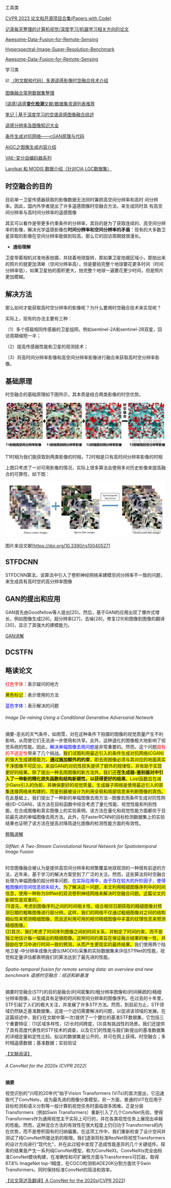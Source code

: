 工具类

[CVPR 2023 论文和开源项目合集(Papers with Code)](https://github.com/amusi/CVPR2023-Papers-with-Code)

[记录每天整理的计算机视觉/深度学习/机器学习相关方向的论文](https://github.com/amusi/daily-paper-computer-vision)

[Awesome-Data-Fusion-for-Remote-Sensing](https://github.com/px39n/Awesome-Data-Fusion-for-Remote-Sensing)

[Hyperspectral-Image-Super-Resolution-Benchmark](https://github.com/junjun-jiang/Hyperspectral-Image-Super-Resolution-Benchmark)

[Awesome-Data-Fusion-for-Remote-Sensing](https://github.com/px39n/Awesome-Data-Fusion-for-Remote-Sensing)





学习类



:ballot_box_with_check: [（附文献和代码）多源遥感影像时空融合技术介绍](https://zhuanlan.zhihu.com/p/601897889)

[图像融合常用数据集整理](https://zhuanlan.zhihu.com/p/508051065)

[[遥感]遥感**变化检测**文献/数据集资源列表推荐](https://zhuanlan.zhihu.com/p/528959742)

[笔记 | 基于深度学习的空谱遥感图像融合综述](https://zhuanlan.zhihu.com/p/569415087?utm_id=0)

[遥感分辨率及图像知识大全](https://zhuanlan.zhihu.com/p/437700025)

[条件生成对抗网络——cGAN原理与代码](https://zhuanlan.zhihu.com/p/629503280?utm_id=0)

[AIGC之图像生成内容介绍](https://zhuanlan.zhihu.com/p/629914637)

[VAE-变分自编码器系列](https://cloud.tencent.com/developer/article/2328570)



[Landsat 和 MODIS 数据介绍（针对CIA,LGC数据集）](https://zhuanlan.zhihu.com/p/415449467)





## 时空融合的目的

目前单一卫星传感器获取的影像数据无法同时兼顾高空间分辨率和高时 间分辨率。因此，国内外学者提出了许多遥感图像时空融合方法，来生成同时具 有高空间分辨率与高时间分辨率的遥感图像

其实可以看作是带更多约束条件的分辨率，其目的是为了获取连续的、高空间分辨率的影像，解决光学遥感影像在**时间分辨率和空间分辨率的矛盾**：现有的大多数卫星获取的影像在空间分辨率能做到较高，那么它的回访周期就很漫长。

- **通俗理解**

卫星带着相机对准地表拍摄，并绕着地球旋转，那如果卫星拍摄区域小，那拍出来的照片的就更加清晰（空间分辨率高），但是要拍完整个地球要花更多时间（时间分辨率低），如果卫星拍的面积更大，拍完整个地球一遍要花更少时间，但是照片更加模糊。



## 解决方法

那么如何才能获取高时空分辨率的影像呢？为什么要用时空融合技术来实现呢？

实际上，现有的办法主要有三种：

（1）多个搭载相同传感器的卫星组网，例如sentinel-2A和sentinel-2B双星，回访周期缩短一半；

（2）提高传感器性能和卫星的观测技术；

（3）将高时间分辨率影像和高空间分辨率影像进行融合来获取高时空分辨率影像。



## 基础原理

时空融合的基础原理如下图所示，其本质是结合两类影像的时空优势。

![img](image/资料收集/v2-60ca33f0bdcdfbd3fa76fb72ea5fc08d_720w.webp)

T1时相为我们能获取到两类影像的时相，T2时相是只有高时间分辨率影像的时相

上图只考虑了一对可用影像的情况，实际上很多算法会使用多对历史影像来提高融合的可靠性，如下图：

![img](image/资料收集/v2-8150de4ce4e2b14376d90c0015b6d602_720w.webp)

图片来自文献[https://doi.org/10.3390/rs10040527]



## STFDCNN

STFDCNN算法，该算法中引入了卷积神经网络来建模空间分辨率不一致的问题，来生成具有高时空的高分辨率图像







## GAN的提出和应用

GAN首先由Goodfellow等人提出[25]，然后，基于GAN的应用出现了爆炸式增长，例如图像生成[26]，超分辨率[27]，去噪[28]，修复[29]和图像到图像的翻译[30]，显示了其强大的建模能力。

[GAN详解](https://zhuanlan.zhihu.com/p/408766083)





## DCSTFN





## 略读论文

<span style='color:red'>红色字体</span>：表示疑问的地方

<span style="background-color: yellow;">黄色标记</span>：表示使用的方法

<span style=color:blue>蓝色字体</span>：表示解决的问题

###### Image De-raining Using a Conditional Generative Adversarial Network

摘要-恶劣的天气条件，如雨雪，对在这种条件下拍摄的图像的视觉质量产生不利影响，从而使它们无法进一步使用和共享。此外，这种退化的图像极大地影响了视觉系统的性能。因此，<span style=color:blue>解决单幅图像去雨问题</span>是非常重要的。然而，这个问题<span style='color:red'>固有的不适定性</span>带来了几个挑战。<span style="background-color: yellow;">我们试图利用最近引入的条件生成对抗网络(CGAN)的强大生成建模能力，**通过施加额外的约束**，即去雨图像必须与其对应的地面真实干净图像不可区分。来自GAN的对抗性损失提供了额外的规律性，并有助于实现更好的结果。除了提出一种去雨图像的新方法外，我们还**在生成器-鉴别器对中引入了一种新的精化损失函数和结构新颖性，以获得更好的结果**。Lost函数旨在减少Gans引入的伪影，并确保更好的视觉质量。生成器子网络是使用最近引入的密集连接网络来构建的，而鉴别器被设计为利用全局和局部信息来判断图像的真伪。</span>在此基础上，我们提出了一种新的单幅图像去雨方法--图像去雨条件生成对抗性网络(ID-CGAN)，该方法在目标函数中综合考虑了量化性能、视觉性能和判别性能。在合成图像和真实图像上的实验表明，该方法在量化和视觉性能方面都优于目前最先进的单幅图像去雨方法。此外，在FasterRCNN的目标检测数据集上的实验结果也证明了该方法在提高对降雨退化图像的检测性能方面的有效性。

[粗略讲解](https://blog.csdn.net/mmdbhs/article/details/122170935)





###### StfNet: A Two-Stream Convolutional Neural Network for Spatiotemporal Image Fusion

时空图像融合被认为是提供高空间分辨率和频繁覆盖地球观测的一种很有前途的方法，近年来，基于学习的解决方案受到了广泛的关注。然而，这些算法将时空融合处理为单幅图像的超分辨率问题，<span style=color:blue>在实际应用中，由于存在较大的升阶因子，使得粗图像的空间信息损失较大</span>。<span style="background-color: yellow;">为了解决这一问题，本文利用精细图像序列中的时间信息，使用一种称为StfNet的双流卷积神经网络来解决时空融合问题。这篇论文的新颖性是双重的。<br>(1)首先，考虑到图像序列之间的时间相关性，结合相邻日期获取的精细图像对预测日期的粗略图像进行超分辨。这样，我们的网络不仅通过粗细图像对之间的结构相似性来预测精细图像，而且还利用可用的相邻精细图像中丰富的纹理信息来预测精细图像。<br>(2)其次，我们考虑了时间序列图像之间的时间关系，并制定了时间约束，而不是独立地估计每一幅输出的精细图像。这种时间约束旨在保证融合结果的唯一性，并鼓励在学习中进行时间一致的预测，从而产生更现实的最终结果。</span>我们使用两个陆地卫星-中分辨率成像光谱仪(MODIS)采集的实际数据集来评估STfNet的性能，视觉和定量评估都表明我们的算法达到了最先进的性能。



###### Spatio-temporal fusion for remote sensing data: an overview and new benchmark 遥感时空融合：综述和新基准

摘要时空融合(STF)的目的是融合(时间密集的)粗分辨率图像和(时间稀疏的)精细分辨率图像，以生成具有足够的时间和空间分辨率的图像序列。在过去的十年里，STF引起了人们的极大关注，并发展了许多STF方法。然而，到目前为止，STF领域仍然缺乏基准数据集，这是一个迫切需要解决的问题，以促进该领域的发展。在这篇综述中，我们(在文献中第一次)提供了一个健壮的基准STF数据集，它包括三个重要特征：(1)区域多样性，(2)长时间跨度，(3)具有挑战性的场景。我们还提供了具有高度代表性的STF技术的调查，以及它们的性能与我们新提出的基准数据集的详细定量和定性比较。拟议的数据集是公开的，并可在网上获得。时空融合；多时相遥感数据；基准数据；实验验证

[【文献阅读】](https://zhuanlan.zhihu.com/p/471885193)



###### A ConvNet for the 2020s (CVPR 2022)

**摘要**

视觉识别的“兴旺的20年代”始于Vision Transformers (ViTs)的首次提出，它迅速取代了ConvNets，成为最先进的图像分类模型。另一方面，普通的ViT在应用于目标检测和语义分割等一般计算机视觉任务时面临很多困难。正是分层 Transformers（例如Swin Transformers）重新引入了几个ConvNet先验，使得 Transformers作为通用视觉主干实际上可行的，并在各类视觉任务上展现出卓越的性能。然而，这种混合方法的有效性在很大程度上仍归功于Transformers的内在优势，而不是卷积固有的归纳偏置。在这项工作中，我们重新检查了设计空间并测试了纯ConvNet所能达到的极限。我们逐渐将标准ResNet将视觉Transformers的设计方向进行“现代化”，并在此过程中发现了造成性能差异的几个关键组件。探索的结果是产生一系列纯ConvNet模型，称为ConvNeXt。ConvNeXts完全由标准ConvNet模块构建，在准确性和可扩展性方面与Transformers可匹敌，取得87.8% ImageNet top-1精度，在COCO检测和ADE20K分割方面优于Swin Transformers，同时保持标准ConvNet的简洁和效率。

[【论文简述及翻译】A ConvNet for the 2020s(CVPR 2022)](https://blog.csdn.net/qq_43307074/article/details/127247752)
